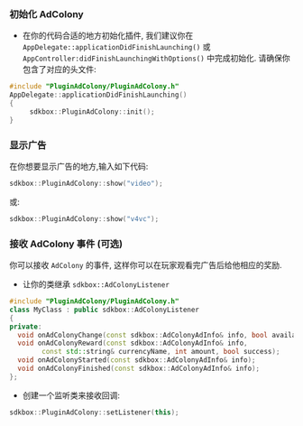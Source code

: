 ### 初始化 AdColony
* 在你的代码合适的地方初始化插件, 我们建议你在 `AppDelegate::applicationDidFinishLaunching()` 或 `AppController:didFinishLaunchingWithOptions()` 中完成初始化. 请确保你包含了对应的头文件:
```cpp
#include "PluginAdColony/PluginAdColony.h"
AppDelegate::applicationDidFinishLaunching()
{
     sdkbox::PluginAdColony::init();
}
```

### 显示广告
在你想要显示广告的地方,输入如下代码:
```cpp
sdkbox::PluginAdColony::show("video");
```
或:
```cpp
sdkbox::PluginAdColony::show("v4vc");
```

### 接收 AdColony 事件 (可选)
你可以接收 `AdColony` 的事件, 这样你可以在玩家观看完广告后给他相应的奖励.

* 让你的类继承 `sdkbox::AdColonyListener`
```cpp
#include "PluginAdColony/PluginAdColony.h"
class MyClass : public sdkbox::AdColonyListener
{
private:
  void onAdColonyChange(const sdkbox::AdColonyAdInfo& info, bool available);
  void onAdColonyReward(const sdkbox::AdColonyAdInfo& info,
		const std::string& currencyName, int amount, bool success);
  void onAdColonyStarted(const sdkbox::AdColonyAdInfo& info);
  void onAdColonyFinished(const sdkbox::AdColonyAdInfo& info);
};
```

* 创建一个监听类来接收回调:
```cpp
sdkbox::PluginAdColony::setListener(this);
```
